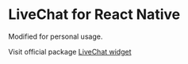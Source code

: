# LiveChat for React Native

Modified for personal usage.

Visit official package [LiveChat widget](https://www.livechatinc.com/)

